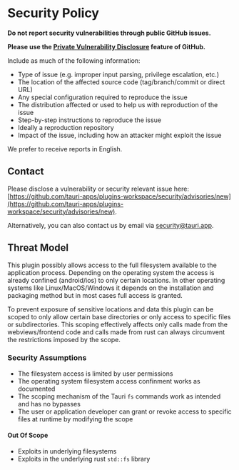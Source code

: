 # Security Policy

**Do not report security vulnerabilities through public GitHub issues.**

**Please use the
[Private Vulnerability Disclosure](https://docs.github.com/en/code-security/security-advisories/guidance-on-reporting-and-writing-information-about-vulnerabilities/privately-reporting-a-security-vulnerability#privately-reporting-a-security-vulnerability)
feature of GitHub.**

Include as much of the following information:

-   Type of issue (e.g. improper input parsing, privilege escalation, etc.)
-   The location of the affected source code (tag/branch/commit or direct URL)
-   Any special configuration required to reproduce the issue
-   The distribution affected or used to help us with reproduction of the issue
-   Step-by-step instructions to reproduce the issue
-   Ideally a reproduction repository
-   Impact of the issue, including how an attacker might exploit the issue

We prefer to receive reports in English.

## Contact

Please disclose a vulnerability or security relevant issue here:
[https://github.com/tauri-apps/plugins-workspace/security/advisories/new](https://github.com/tauri-apps/plugins-workspace/security/advisories/new).

Alternatively, you can also contact us by email via
[security@tauri.app](mailto:security@tauri.app).

## Threat Model

This plugin possibly allows access to the full filesystem available to the
application process. Depending on the operating system the access is already
confined (android/ios) to only certain locations. In other operating systems
like Linux/MacOS/Windows it depends on the installation and packaging method but
in most cases full access is granted.

To prevent exposure of sensitive locations and data this plugin can be scoped to
only allow certain base directories or only access to specific files or
subdirectories. This scoping effectively affects only calls made from the
webviews/frontend code and calls made from rust can always circumvent the
restrictions imposed by the scope.

### Security Assumptions

- The filesystem access is limited by user permissions
- The operating system filesystem access confinment works as documented
- The scoping mechanism of the Tauri `fs` commands work as intended and has no bypasses
- The user or application developer can grant or revoke access to specific files at runtime by modifying the scope

#### Out Of Scope

-   Exploits in underlying filesystems
-   Exploits in the underlying rust `std::fs` library
